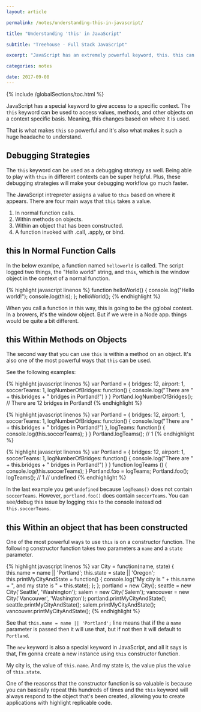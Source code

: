 ```yaml
---
layout: article

permalink: /notes/understanding-this-in-javascript/

title: "Understanding 'this' in JavaScript"

subtitle: "Treehouse - Full Stack JavaScript"

excerpt: "JavaScript has an extremely powerful keyword, this. this can be used to access data contextually, allowing your functions and methods to access the data that they need based on a specific context.."

categories: notes

date: 2017-09-08
---
```


{% include /globalSections/toc.html %}

JavaScript has a special keyword to give access to a specific context. The `this` keyword can be used to access values, methods, and other objects on a context specific basis. Meaning, this changes based on where it is used.

That is what makes `this` so powerful and it's also what makes it such a huge headache to understand.

## Debugging Strategies

The `this` keyword can be used as a debugging strategy as well. Being able to play with `this` in different contexts can be super helpful. Plus, these debugging strategies will make your debugging workflow go much faster.

The JavaScript intrepreter assigns a value to `this` based on where it appears. There are four main ways that `this` takes a value.

<ol>
  <li>In normal function calls.</li>
  <li>Within methods on objects.</li>
  <li>Within an object that has been constructed.</li>
  <li>A function invoked with .call, .apply, or bind.</li>
</ol>

## this In Normal Function Calls

In the below examlpe, a function named `helloworld` is called. The script logged two things, the "Hello world" string, and `this`, which is the window object in the context of a normal function.

{% highlight javascript linenos %}
function helloWorld() {
  console.log("Hello world!");
  console.log(this);
};
helloWorld();
{% endhighlight %}

When you call a function in this way, this is going to be the gglobal context. In a browers, it's the window object. But if we were in a Node app. things would be quite a bit different.

## this Within Methods on Objects

The second way that you can use `this` is within a method on an object. It's also one of the most powerful ways that `this` can be used.

See the following examples:

{% highlight javascript linenos %}
var Portland = {
  bridges: 12,
  airport: 1,
  soccerTeams: 1,
  logNumberOfBridges: function() {
    console.log("There are " + this.bridges + " bridges in Portland!")
  }
}
Portland.logNumberOfBridges();
// There are 12 bridges in Portland!
{% endhighlight %}

{% highlight javascript linenos %}
var Portland = {
  bridges: 12,
  airport: 1,
  soccerTeams: 1,
  logNumberOfBridges: function() {
    console.log("There are " + this.bridges + " bridges in Portland!")
  },
  logTeams: function() {
    console.log(this.soccerTeams);
  }
}
Portland.logTeams();
// 1
{% endhighlight %}

{% highlight javascript linenos %}
var Portland = {
  bridges: 12,
  airport: 1,
  soccerTeams: 1,
  logNumberOfBridges: function() {
    console.log("There are " + this.bridges + " bridges in Portland!")
  }
}
function logTeams () {
  console.log(this.soccerTeams);
}
Portland.foo = logTeams;
Portland.foo();
logTeams();
// 1
// undefined
{% endhighlight %}

In the last example you get `undefined` because `logTeams()` does not contain `soccerTeams`. However, `portland.foo()` does contain `soccerTeams`. You can see/debug this issue by logging `this` to the console instead od `this.soccerTeams`.


## this Within an object that has been constructed

One of the most powerful ways to use `this` is on a constructor function. The following constructor function takes two parameters a `name` and a `state` parameter.

{% highlight javascript linenos %}
var City = function(name, state) {
  this.name = name || 'Portland';
  this.state = state || 'Oregon';
  this.printMyCityAndState = function() {
    console.log("My city is " + this.name + ", and my state is " + this.state);
  };
};
portland = new City();
seattle = new City('Seattle', 'Washington');
salem = new City('Salem');
vancouver = new City('Vancouver', 'Washington');
portland.printMyCityAndState();
seattle.printMyCityAndState();
salem.printMyCityAndState();
vancouver.printMyCityAndState();
{% endhighlight %}

See that `this.name = name || 'Portland';` line means that if the a `name` parameter is passed then it will use that, but if not then it will default to `Portland`.

The `new` keyword is also a special keyword in JavaScript, and all it says is that, I'm gonna create a new instance using `this` constructor function.

My city is, the value of `this.name`. And my state is, the value plus the value of `this.state`.

One of the reasonss that the constructor function is so valuable is because you can basically repeat this hundreds of times and the `this` keyword will always respond to the object that's been created, allowing you to create applications with highlight replicable code.
